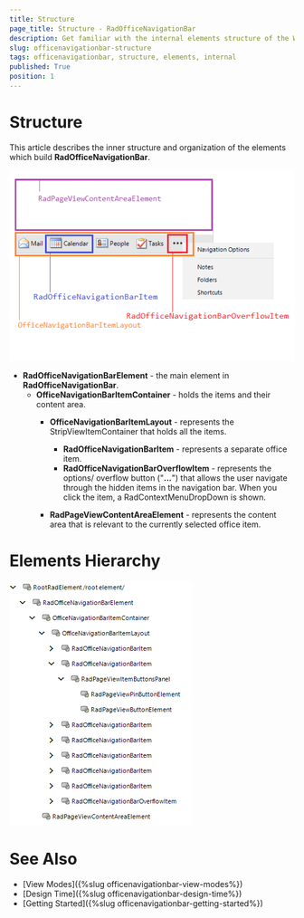 ```yaml
---
title: Structure
page_title: Structure - RadOfficeNavigationBar
description: Get familiar with the internal elements structure of the WinForms OfficeNavigationBar.  
slug: officenavigationbar-structure
tags: officenavigationbar, structure, elements, internal
published: True
position: 1
---
```


# Structure

This article describes the inner structure and organization of the elements which build **RadOfficeNavigationBar**.

![WinForms RadOfficeNavigationBar Structure](images/officenavigationbar-structure001.png)

* **RadOfficeNavigationBarElement** - the main element in **RadOfficeNavigationBar**.
	* **OfficeNavigationBarItemContainer** - holds the items and their content area. 
		* **OfficeNavigationBarItemLayout** - represents the StripViewItemContainer that holds all the items.
			* **RadOfficeNavigationBarItem** - represents a separate office item.
			* **RadOfficeNavigationBarOverflowItem** - represents the options/ overflow button ("**...**") that allows the user navigate through the hidden items in the navigation bar. When you click the item, a RadContextMenuDropDown is shown.

		* **RadPageViewContentAreaElement** - represents the content area that is relevant to the currently selected office item.

# Elements Hierarchy

![WinForms RadOfficeNavigationBar Elements Hierarchy](images/officenavigationbar-structure002.png)

# See Also

* [View Modes]({%slug officenavigationbar-view-modes%})	
* [Design Time]({%slug officenavigationbar-design-time%})	
* [Getting Started]({%slug officenavigationbar-getting-started%})	



